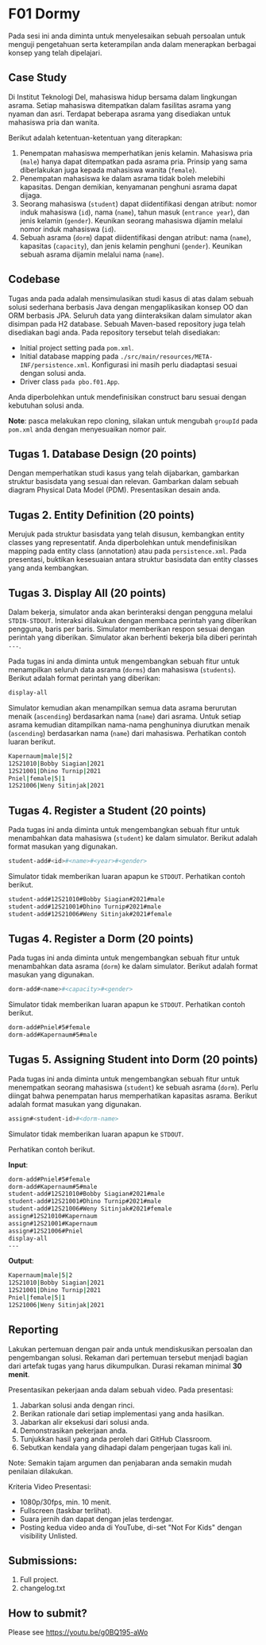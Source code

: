 # F01 Dormy

Pada sesi ini anda diminta untuk menyelesaikan sebuah persoalan untuk menguji pengetahuan serta keterampilan anda dalam menerapkan berbagai konsep yang telah dipelajari.

## Case Study

Di Institut Teknologi Del, mahasiswa hidup bersama dalam lingkungan asrama. Setiap mahasiswa ditempatkan dalam fasilitas asrama yang nyaman dan asri. Terdapat beberapa asrama yang disediakan untuk mahasiswa pria dan wanita.

Berikut adalah ketentuan-ketentuan yang diterapkan:
1. Penempatan mahasiswa memperhatikan jenis kelamin. Mahasiswa pria (```male```) hanya dapat ditempatkan pada asrama pria. Prinsip yang sama diberlakukan juga kepada mahasiswa wanita (```female```).
2. Penempatan mahasiswa ke dalam asrama tidak boleh melebihi kapasitas. Dengan demikian, kenyamanan penghuni asrama dapat dijaga.
3. Seorang mahasiswa (```student```) dapat diidentifikasi dengan atribut: nomor induk mahasiswa (```id```), nama (```name```), tahun masuk (```entrance year```), dan jenis kelamin (```gender```). Keunikan seorang mahasiswa dijamin melalui nomor induk mahasiswa (```id```).
4. Sebuah asrama (```dorm```) dapat diidentifikasi dengan atribut: nama (```name```), kapasitas (```capacity```), dan jenis kelamin penghuni (```gender```). Keunikan sebuah asrama dijamin melalui nama (```name```).


## Codebase
Tugas anda pada adalah mensimulasikan studi kasus di atas dalam sebuah solusi sederhana berbasis Java dengan mengaplikasikan konsep OO dan ORM berbasis JPA. Seluruh data yang diinteraksikan dalam simulator akan disimpan pada H2 database. Sebuah Maven-based repository juga telah disediakan bagi anda. Pada repository tersebut telah disediakan:
+ Initial project setting pada ```pom.xml```.
+ Initial database mapping pada ```./src/main/resources/META-INF/persistence.xml```. Konfigurasi ini masih perlu diadaptasi sesuai dengan solusi anda.
+ Driver class ```pada pbo.f01.App```.

Anda diperbolehkan untuk mendefinisikan construct baru sesuai dengan kebutuhan solusi anda.

**Note**: pasca melakukan repo cloning, silakan untuk mengubah ```groupId``` pada ```pom.xml``` anda dengan menyesuaikan nomor pair.

## Tugas 1. Database Design (20 points)

Dengan memperhatikan studi kasus yang telah dijabarkan, gambarkan struktur basisdata yang sesuai dan relevan. Gambarkan dalam sebuah diagram Physical Data Model (PDM). Presentasikan desain anda.

## Tugas 2. Entity Definition (20 points)

Merujuk pada struktur basisdata yang telah disusun, kembangkan entity classes yang representatif. Anda diperbolehkan untuk mendefinisikan mapping pada entity class (annotation) atau pada ```persistence.xml```. Pada presentasi, buktikan kesesuaian antara struktur basisdata dan entity classes yang anda kembangkan.

## Tugas 3. Display All (20 points)

Dalam bekerja, simulator anda akan berinteraksi dengan pengguna melalui ```STDIN-STDOUT```. Interaksi dilakukan dengan membaca perintah yang diberikan pengguna, baris per baris. Simulator memberikan respon sesuai dengan perintah yang diberikan. Simulator akan berhenti bekerja bila diberi perintah ```---```.

Pada tugas ini anda diminta untuk mengembangkan sebuah fitur untuk menampilkan seluruh data asrama (```dorms```) dan mahasiswa (```students```). Berikut adalah format perintah yang diberikan:

```bash
display-all
```

Simulator kemudian akan menampilkan semua data asrama berurutan menaik (```ascending```) berdasarkan nama (```name```) dari asrama. Untuk setiap asrama kemudian ditampilkan nama-nama penghuninya diurutkan menaik (```ascending```) berdasarkan nama (```name```) dari mahasiswa. Perhatikan contoh luaran berikut.

```bash
Kapernaum|male|5|2
12S21010|Bobby Siagian|2021
12S21001|Dhino Turnip|2021
Pniel|female|5|1
12S21006|Weny Sitinjak|2021
```

## Tugas 4. Register a Student (20 points)

Pada tugas ini anda diminta untuk mengembangkan sebuah fitur untuk menambahkan data mahasiswa (```student```) ke dalam simulator. Berikut adalah format masukan yang digunakan.

```bash
student-add#<id>#<name>#<year>#<gender>
```

Simulator tidak memberikan luaran apapun ke ```STDOUT```. Perhatikan contoh berikut.

```bash
student-add#12S21010#Bobby Siagian#2021#male
student-add#12S21001#Dhino Turnip#2021#male
student-add#12S21006#Weny Sitinjak#2021#female
```

## Tugas 4. Register a Dorm (20 points)

Pada tugas ini anda diminta untuk mengembangkan sebuah fitur untuk menambahkan data asrama (```dorm```) ke dalam simulator. Berikut adalah format masukan yang digunakan.

```bash
dorm-add#<name>#<capacity>#<gender>
```

Simulator tidak memberikan luaran apapun ke ```STDOUT```. Perhatikan contoh berikut.

```bash
dorm-add#Pniel#5#female
dorm-add#Kapernaum#5#male
```

## Tugas 5. Assigning Student into Dorm (20 points)

Pada tugas ini anda diminta untuk mengembangkan sebuah fitur untuk menempatkan seorang mahasiswa (```student```) ke sebuah asrama (```dorm```). Perlu diingat bahwa penempatan harus memperhatikan kapasitas asrama. Berikut adalah format masukan yang digunakan.

```bash
assign#<student-id>#<dorm-name>
```

Simulator tidak memberikan luaran apapun ke ```STDOUT```.

Perhatikan contoh berikut.

**Input**:
```bash
dorm-add#Pniel#5#female
dorm-add#Kapernaum#5#male
student-add#12S21010#Bobby Siagian#2021#male
student-add#12S21001#Dhino Turnip#2021#male
student-add#12S21006#Weny Sitinjak#2021#female
assign#12S21010#Kapernaum
assign#12S21001#Kapernaum
assign#12S21006#Pniel
display-all
---

```

**Output**:
```bash
Kapernaum|male|5|2
12S21010|Bobby Siagian|2021
12S21001|Dhino Turnip|2021
Pniel|female|5|1
12S21006|Weny Sitinjak|2021

```

## Reporting
Lakukan pertemuan dengan pair anda untuk mendiskusikan persoalan dan pengembangan solusi. Rekaman dari pertemuan tersebut menjadi bagian dari artefak tugas yang harus dikumpulkan. Durasi rekaman minimal **30 menit**.

Presentasikan pekerjaan anda dalam sebuah video. Pada presentasi:
1. Jabarkan solusi anda dengan rinci.
2. Berikan rationale dari setiap implementasi yang anda hasilkan.
3. Jabarkan alir eksekusi dari solusi anda.
4. Demonstrasikan pekerjaan anda.
5. Tunjukkan hasil yang anda peroleh dari GitHub Classroom.
6. Sebutkan kendala yang dihadapi dalam pengerjaan tugas kali ini.

Note: Semakin tajam argumen dan penjabaran anda semakin mudah penilaian dilakukan.

Kriteria Video Presentasi:
+ 1080p/30fps, min. 10 menit.
+ Fullscreen (taskbar terlihat).
+ Suara jernih dan dapat dengan jelas terdengar.
+ Posting kedua video anda di YouTube, di-set "Not For Kids" dengan visibility Unlisted.

## Submissions:

1. Full project.
2. changelog.txt

## How to submit?
Please see https://youtu.be/g0BQ195-aWo

